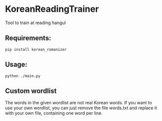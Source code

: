 # KoreanReadingTrainer
Tool to train at reading hangul


## Requirements:

```
pip install korean_romanizer
```

## Usage:

```python ./main.py```


## Custom wordlist

The words in the given wordlist are not real Korean words. If you want to use your own wordlist, you can just remove the file words.txt and replace it with your own file, containing one word per line.
